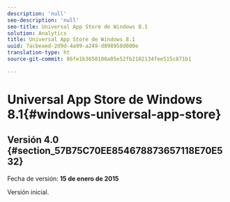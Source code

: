 ```yaml
---
description: 'null'
seo-description: 'null'
seo-title: Universal App Store de Windows 8.1
solution: Analytics
title: Universal App Store de Windows 8.1
uuid: 7acbeaed-2d9d-4a99-a249-d898958d080e
translation-type: ht
source-git-commit: 86fe1b3650100a05e52fb2102134fee515c871b1

---
```



# Universal App Store de Windows 8.1{#windows-universal-app-store}

## Versión 4.0 {#section_57B75C70EE854678873657118E70E532}

Fecha de versión: **15 de enero de 2015**

Versión inicial.
